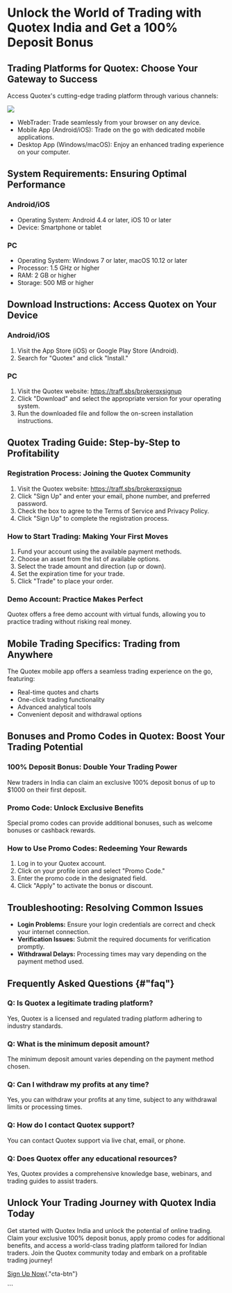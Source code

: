 # Unlock the World of Trading with Quotex India and Get a 100% Deposit Bonus

## Trading Platforms for Quotex: Choose Your Gateway to Success

Access Quotex\'s cutting-edge trading platform through various channels:

[![](https://static.quotex.io/files/4_en/300_250.jpg)](https://traff.sbs/brokerqxlid)

-   WebTrader: Trade seamlessly from your browser on any device.
-   Mobile App (Android/iOS): Trade on the go with dedicated mobile
    applications.
-   Desktop App (Windows/macOS): Enjoy an enhanced trading experience on
    your computer.

## System Requirements: Ensuring Optimal Performance

### Android/iOS

-   Operating System: Android 4.4 or later, iOS 10 or later
-   Device: Smartphone or tablet

### PC

-   Operating System: Windows 7 or later, macOS 10.12 or later
-   Processor: 1.5 GHz or higher
-   RAM: 2 GB or higher
-   Storage: 500 MB or higher

## Download Instructions: Access Quotex on Your Device

### Android/iOS

1.  Visit the App Store (iOS) or Google Play Store (Android).
2.  Search for "Quotex" and click "Install."

### PC

1.  Visit the Quotex website: https://traff.sbs/brokerqxsignup
2.  Click "Download" and select the appropriate version for your
    operating system.
3.  Run the downloaded file and follow the on-screen installation
    instructions.

## Quotex Trading Guide: Step-by-Step to Profitability

### Registration Process: Joining the Quotex Community

1.  Visit the Quotex website: https://traff.sbs/brokerqxsignup
2.  Click "Sign Up" and enter your email, phone number, and
    preferred password.
3.  Check the box to agree to the Terms of Service and Privacy Policy.
4.  Click "Sign Up" to complete the registration process.

### How to Start Trading: Making Your First Moves

1.  Fund your account using the available payment methods.
2.  Choose an asset from the list of available options.
3.  Select the trade amount and direction (up or down).
4.  Set the expiration time for your trade.
5.  Click "Trade" to place your order.

### Demo Account: Practice Makes Perfect

Quotex offers a free demo account with virtual funds, allowing you to
practice trading without risking real money.

## Mobile Trading Specifics: Trading from Anywhere

The Quotex mobile app offers a seamless trading experience on the go,
featuring:

-   Real-time quotes and charts
-   One-click trading functionality
-   Advanced analytical tools
-   Convenient deposit and withdrawal options

## Bonuses and Promo Codes in Quotex: Boost Your Trading Potential

### 100% Deposit Bonus: Double Your Trading Power

New traders in India can claim an exclusive 100% deposit bonus of up to
\$1000 on their first deposit.

### Promo Code: Unlock Exclusive Benefits

Special promo codes can provide additional bonuses, such as welcome
bonuses or cashback rewards.

### How to Use Promo Codes: Redeeming Your Rewards

1.  Log in to your Quotex account.
2.  Click on your profile icon and select "Promo Code."
3.  Enter the promo code in the designated field.
4.  Click "Apply" to activate the bonus or discount.

## Troubleshooting: Resolving Common Issues

-   **Login Problems:** Ensure your login credentials are correct and
    check your internet connection.
-   **Verification Issues:** Submit the required documents for
    verification promptly.
-   **Withdrawal Delays:** Processing times may vary depending on the
    payment method used.

## Frequently Asked Questions {#"faq"}

### Q: Is Quotex a legitimate trading platform?

Yes, Quotex is a licensed and regulated trading platform adhering to
industry standards.

### Q: What is the minimum deposit amount?

The minimum deposit amount varies depending on the payment method
chosen.

### Q: Can I withdraw my profits at any time?

Yes, you can withdraw your profits at any time, subject to any
withdrawal limits or processing times.

### Q: How do I contact Quotex support?

You can contact Quotex support via live chat, email, or phone.

### Q: Does Quotex offer any educational resources?

Yes, Quotex provides a comprehensive knowledge base, webinars, and
trading guides to assist traders.

## Unlock Your Trading Journey with Quotex India Today

Get started with Quotex India and unlock the potential of online
trading. Claim your exclusive 100% deposit bonus, apply promo codes for
additional benefits, and access a world-class trading platform tailored
for Indian traders. Join the Quotex community today and embark on a
profitable trading journey!

[Sign Up
Now](\%22https://traff.sbs/brokerqxsignup\%22){."cta-btn"}

\`\`\`

